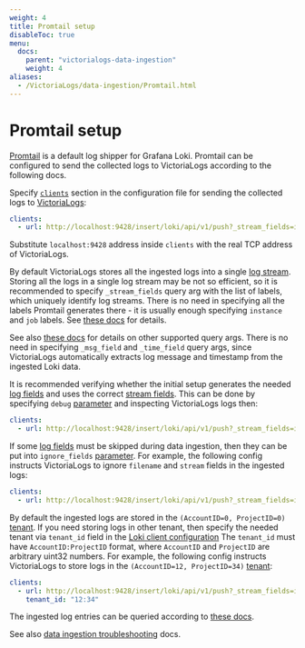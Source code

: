 ```yaml
---
weight: 4
title: Promtail setup
disableToc: true
menu:
  docs:
    parent: "victorialogs-data-ingestion"
    weight: 4
aliases:
  - /VictoriaLogs/data-ingestion/Promtail.html
---
```

# Promtail setup

[Promtail](https://grafana.com/docs/loki/latest/clients/promtail/) is a default log shipper for Grafana Loki.
Promtail can be configured to send the collected logs to VictoriaLogs according to the following docs.

Specify [`clients`](https://grafana.com/docs/loki/latest/clients/promtail/configuration/#clients) section in the configuration file
for sending the collected logs to [VictoriaLogs](https://docs.victoriametrics.com/VictoriaLogs/):

```yaml
clients:
  - url: http://localhost:9428/insert/loki/api/v1/push?_stream_fields=instance,job,host,app
```

Substitute `localhost:9428` address inside `clients` with the real TCP address of VictoriaLogs.

By default VictoriaLogs stores all the ingested logs into a single [log stream](https://docs.victoriametrics.com/VictoriaLogs/keyConcepts.html#stream-fields).
Storing all the logs in a single log stream may be not so efficient, so it is recommended to specify `_stream_fields` query arg
with the list of labels, which uniquely identify log streams. There is no need in specifying all the labels Promtail generates there -
it is usually enough specifying `instance` and `job` labels. See [these docs](https://docs.victoriametrics.com/VictoriaLogs/keyConcepts.html#stream-fields)
for details.

See also [these docs](https://docs.victoriametrics.com/VictoriaLogs/data-ingestion/#http-parameters) for details on other supported query args.
There is no need in specifying `_msg_field` and `_time_field` query args, since VictoriaLogs automatically extracts log message and timestamp from the ingested Loki data.

It is recommended verifying whether the initial setup generates the needed [log fields](https://docs.victoriametrics.com/VictoriaLogs/keyConcepts.html#data-model)
and uses the correct [stream fields](https://docs.victoriametrics.com/VictoriaLogs/keyConcepts.html#stream-fields).
This can be done by specifying `debug` [parameter](https://docs.victoriametrics.com/VictoriaLogs/data-ingestion/#http-parameters)
and inspecting VictoriaLogs logs then:

```yaml
clients:
  - url: http://localhost:9428/insert/loki/api/v1/push?_stream_fields=instance,job,host,app&debug=1
```

If some [log fields](https://docs.victoriametrics.com/VictoriaLogs/keyConcepts.html#data-model) must be skipped
during data ingestion, then they can be put into `ignore_fields` [parameter](https://docs.victoriametrics.com/VictoriaLogs/data-ingestion/#http-parameters).
For example, the following config instructs VictoriaLogs to ignore `filename` and `stream` fields in the ingested logs:

```yaml
clients:
  - url: http://localhost:9428/insert/loki/api/v1/push?_stream_fields=instance,job,host,app&ignore_fields=filename,stream
```

By default the ingested logs are stored in the `(AccountID=0, ProjectID=0)` [tenant](https://docs.victoriametrics.com/VictoriaLogs/#multitenancy).
If you need storing logs in other tenant, then specify the needed tenant via `tenant_id` field
in the [Loki client configuration](https://grafana.com/docs/loki/latest/clients/promtail/configuration/#clients)
The `tenant_id` must have `AccountID:ProjectID` format, where `AccountID` and `ProjectID` are arbitrary uint32 numbers.
For example, the following config instructs VictoriaLogs to store logs in the `(AccountID=12, ProjectID=34)` [tenant](https://docs.victoriametrics.com/VictoriaLogs/#multitenancy):

```yaml
clients:
  - url: http://localhost:9428/insert/loki/api/v1/push?_stream_fields=instance,job,host,app&debug=1
    tenant_id: "12:34"
```

The ingested log entries can be queried according to [these docs](https://docs.victoriametrics.com/VictoriaLogs/querying/).

See also [data ingestion troubleshooting](https://docs.victoriametrics.com/VictoriaLogs/data-ingestion/#troubleshooting) docs.

